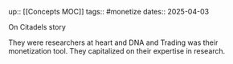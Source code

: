 up:: [[Concepts MOC]]
tags:: #monetize 
dates:: 2025-04-03

On Citadels story

They were researchers at heart and DNA and Trading was their monetization tool.
They capitalized on their expertise in research.


